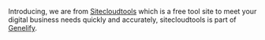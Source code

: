 Introducing, we are from [Sitecloudtools](https://www.sitecloudtools.com "Sitecloudtools") which is a free tool site to meet your digital business needs quickly and accurately, sitecloudtools is part of [Genelify](https://www.genelify.com "Genelify").
